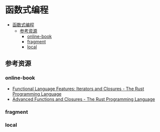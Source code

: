 # 函数式编程

<!--ts-->
* [函数式编程](#函数式编程)
   * [参考资源](#参考资源)
      * [online-book](#online-book)
      * [fragment](#fragment)
      * [local](#local)

<!-- Created by https://github.com/ekalinin/github-markdown-toc -->
<!-- Added by: runner, at: Sat Aug 27 04:37:37 UTC 2022 -->

<!--te-->

## 参考资源

### online-book

- [Functional Language Features: Iterators and Closures - The Rust Programming Language](https://doc.rust-lang.org/book/ch13-00-functional-features.html)
- [Advanced Functions and Closures - The Rust Programming Language](https://doc.rust-lang.org/book/ch19-05-advanced-functions-and-closures.html)

### fragment

### local

